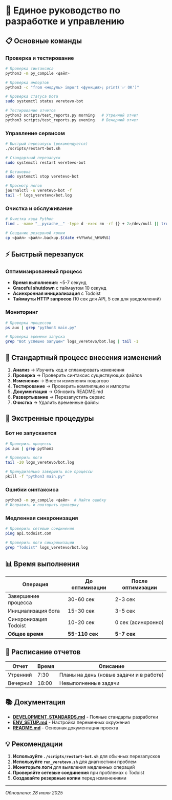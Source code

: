 # 🚀 Единое руководство по разработке и управлению

## 📋 Основные команды

### Проверка и тестирование
```bash
# Проверка синтаксиса
python3 -m py_compile <файл>

# Проверка импортов
python3 -c "from <модуль> import <функция>; print('✅ OK')"

# Проверка статуса бота
sudo systemctl status veretevo-bot

# Тестирование отчетов
python3 scripts/test_reports.py morning   # Утренний отчет
python3 scripts/test_reports.py evening   # Вечерний отчет
```

### Управление сервисом
```bash
# Быстрый перезапуск (рекомендуется)
./scripts/restart-bot.sh

# Стандартный перезапуск
sudo systemctl restart veretevo-bot

# Остановка
sudo systemctl stop veretevo-bot

# Просмотр логов
journalctl -u veretevo-bot -f
tail -f logs_veretevo/bot.log
```

### Очистка и обслуживание
```bash
# Очистка кэша Python
find . -name "__pycache__" -type d -exec rm -rf {} + 2>/dev/null || true

# Создание резервной копии
cp <файл> <файл>.backup.$(date +%Y%m%d_%H%M%S)
```

## ⚡ Быстрый перезапуск

### Оптимизированный процесс
- **Время выполнения:** ~5-7 секунд
- **Graceful shutdown** с таймаутом 10 секунд
- **Асинхронная инициализация** с Todoist
- **Таймауты HTTP запросов** (10 сек для API, 5 сек для уведомлений)

### Мониторинг
```bash
# Проверка процессов
ps aux | grep "python3 main.py"

# Проверка времени запуска
grep "Bot успешно запущен" logs_veretevo/bot.log | tail -1
```

## 🔧 Стандартный процесс внесения изменений

1. **Анализ** → Изучить код и спланировать изменения
2. **Проверка** → Проверить синтаксис существующих файлов
3. **Изменения** → Внести изменения пошагово
4. **Тестирование** → Проверить компиляцию и импорты
5. **Документация** → Обновить README.md
6. **Развертывание** → Перезапустить сервис
7. **Очистка** → Удалить временные файлы

## 🚨 Экстренные процедуры

### Бот не запускается
```bash
# Проверить процессы
ps aux | grep python3

# Проверить логи
tail -20 logs_veretevo/bot.log

# Принудительно завершить все процессы
pkill -f "python3 main.py"
```

### Ошибки синтаксиса
```bash
python3 -m py_compile <файл>  # Найти ошибку
# Исправить и повторить проверку
```

### Медленная синхронизация
```bash
# Проверить сетевые соединения
ping api.todoist.com

# Проверить логи синхронизации
grep "Todoist" logs_veretevo/bot.log
```

## 📊 Время выполнения

| Операция | До оптимизации | После оптимизации |
|----------|----------------|-------------------|
| Завершение процесса | 30-60 сек | 2-3 сек |
| Инициализация бота | 15-30 сек | 3-5 сек |
| Синхронизация Todoist | 10-20 сек | 0 сек (асинхронно) |
| **Общее время** | **55-110 сек** | **5-7 сек** |

## 📅 Расписание отчетов

| Отчет | Время | Описание |
|-------|-------|----------|
| Утренний | 7:30 | Планы на день (новые задачи и в работе) |
| Вечерний | 18:00 | Невыполненные задачи |

## 📚 Документация

- **[DEVELOPMENT_STANDARDS.md](../standards/DEVELOPMENT_STANDARDS.md)** - Полные стандарты разработки
- **[ENV_SETUP.md](ENV_SETUP.md)** - Настройка переменных окружения
- **[README.md](../README.md)** - Основная документация проекта

## 💡 Рекомендации

1. **Используйте `./scripts/restart-bot.sh`** для обычных перезапусков
2. **Используйте `run_veretevo.sh`** для диагностики проблем
3. **Мониторьте логи** для выявления медленных операций
4. **Проверяйте сетевые соединения** при проблемах с Todoist
5. **Создавайте резервные копии** перед изменениями

---

*Обновлено: 28 июля 2025* 